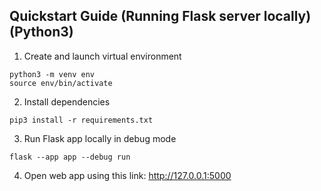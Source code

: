 ## Quickstart Guide (Running Flask server locally) (Python3)
1. Create and launch virtual environment
```
python3 -m venv env
source env/bin/activate
```
2. Install dependencies
```
pip3 install -r requirements.txt
```
3. Run Flask app locally in debug mode
```
flask --app app --debug run
```
4. Open web app using this link: http://127.0.0.1:5000
